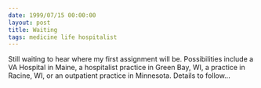 ```yaml
---
date: 1999/07/15 00:00:00
layout: post
title: Waiting
tags: medicine life hospitalist
---
```


Still waiting to hear where my first assignment will be. Possibilities
include a VA Hospital in Maine, a hospitalist practice in Green Bay,
WI, a practice in Racine, WI, or an outpatient practice in
Minnesota. Details to follow...
